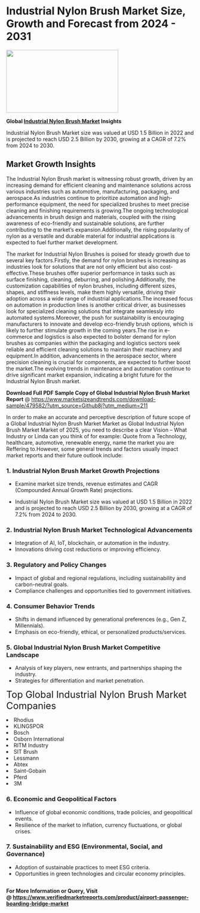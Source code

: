 <H1>Industrial Nylon Brush Market Size, Growth and Forecast from 2024 - 2031</H1><img class="aligncenter size-medium wp-image-584254" src="https://thirdeyenews.in/wp-content/uploads/2024/09/Global-Market-Research-300x168.jpeg" alt="" width="300" height="168" /><p><strong>Global&nbsp;<a href="https://www.marketsizeandtrends.com/download-sample/479582/?utm_source=Github8j?utm_medium=211">Industrial Nylon Brush Market</a> Insights</strong></p><p>Industrial Nylon Brush Market size was valued at USD 1.5 Billion in 2022 and is projected to reach USD 2.5 Billion by 2030, growing at a CAGR of 7.2% from 2024 to 2030.</p><p><h2>Market Growth Insights</h2> <p>The Industrial Nylon Brush market is witnessing robust growth, driven by an increasing demand for efficient cleaning and maintenance solutions across various industries such as automotive, manufacturing, packaging, and aerospace.As industries continue to prioritize automation and high-performance equipment, the need for specialized brushes to meet precise cleaning and finishing requirements is growing.The ongoing technological advancements in brush design and materials, coupled with the rising awareness of eco-friendly and sustainable solutions, are further contributing to the market’s expansion.Additionally, the rising popularity of nylon as a versatile and durable material for industrial applications is expected to fuel further market development.</p> <p>The market for Industrial Nylon Brushes is poised for steady growth due to several key factors.Firstly, the demand for nylon brushes is increasing as industries look for solutions that are not only efficient but also cost-effective.These brushes offer superior performance in tasks such as surface finishing, cleaning, deburring, and polishing.Additionally, the customization capabilities of nylon brushes, including different sizes, shapes, and stiffness levels, make them highly versatile, driving their adoption across a wide range of industrial applications.The increased focus on automation in production lines is another critical driver, as businesses look for specialized cleaning solutions that integrate seamlessly into automated systems.Moreover, the push for sustainability is encouraging manufacturers to innovate and develop eco-friendly brush options, which is likely to further stimulate growth in the coming years.The rise in e-commerce and logistics is also expected to bolster demand for nylon brushes as companies within the packaging and logistics sectors seek reliable and efficient cleaning solutions to maintain their machinery and equipment.In addition, advancements in the aerospace sector, where precision cleaning is crucial for components, are expected to further boost the market.The evolving trends in maintenance and automation continue to drive significant market expansion, indicating a bright future for the Industrial Nylon Brush market.<p><span class=""><strong>Download Full PDF Sample Copy of Global Industrial Nylon Brush Market Report</strong> @ <a href="https://www.marketsizeandtrends.com/download-sample/479582/?utm_source=Github8j?utm_medium=211" target="_blank">https://www.marketsizeandtrends.com/download-sample/479582/?utm_source=Github8j?utm_medium=211</a></span></p><p>In order to make an accurate and perceptive description of future scope of a Global&nbsp;Industrial Nylon Brush Market Market as Global&nbsp;Industrial Nylon Brush Market Market of 2025, you need to describe a clear Vision &ndash; What Industry or Linda can you think of for example: Quote from a Technology, healthcare, automotive, renewable energy, name the market you are Reffering to.However, some general trends and factors usually impact market reports and their future outlook include:</p><h3>1.&nbsp;<strong>Industrial Nylon Brush Market Growth Projections</strong></h3><ul><li>Examine market size trends, revenue estimates and CAGR (Compounded Annual Growth Rate) projections.</li><li><p>Industrial Nylon Brush Market size was valued at USD 1.5 Billion in 2022 and is projected to reach USD 2.5 Billion by 2030, growing at a CAGR of 7.2% from 2024 to 2030.</p></li></ul><h3>2.&nbsp;<strong>Industrial Nylon Brush Market Technological Advancements</strong></h3><ul><li>Integration of AI, IoT, blockchain, or automation in the industry.</li><li>Innovations driving cost reductions or improving efficiency.</li></ul><h3>3.&nbsp;<strong>Regulatory and Policy Changes</strong></h3><ul><li>Impact of global and regional regulations, including sustainability and carbon-neutral goals.</li><li>Compliance challenges and opportunities tied to government initiatives.</li></ul><h3>4.&nbsp;<strong>Consumer Behavior Trends</strong></h3><ul><li>Shifts in demand influenced by generational preferences (e.g., Gen Z, Millennials).</li><li>Emphasis on eco-friendly, ethical, or personalized products/services.</li></ul><h3>5.&nbsp;<strong>Global Industrial Nylon Brush Market Competitive Landscape</strong></h3><ul><li>Analysis of key players, new entrants, and partnerships shaping the industry.</li><li>Strategies for differentiation and market penetration.</li></ul><p data-pm-slice="1 1 []"><span style="color: inherit; font-family: inherit; font-size: 25px;">Top Global Industrial Nylon Brush Market Companies</span></p><div class="" data-test-id=""><p><li>Rhodius</li><li> KLINGSPOR</li><li> Bosch</li><li> Osborn International</li><li> RITM Industry</li><li> SIT Brush</li><li> Lessmann</li><li> Abtex</li><li> Saint-Gobain</li><li> Pferd</li><li> 3M</li></p></div><h3>6.&nbsp;<strong>Economic and Geopolitical Factors</strong></h3><ul><li>Influence of global economic conditions, trade policies, and geopolitical events.</li><li>Resilience of the market to inflation, currency fluctuations, or global crises.</li></ul><h3>7.&nbsp;<strong>Sustainability and ESG (Environmental, Social, and Governance)</strong></h3><ul><li>Adoption of sustainable practices to meet ESG criteria.</li><li>Opportunities in green technologies and circular economy principles.</li></ul><h2><strong style="font-size: 14px;">For More Information or Query, Visit @&nbsp;</strong><a style="background-color: #ffffff; font-size: 14px;" href="https://www.marketsizeandtrends.com/report/industrial-nylon-brush-market/" target="_blank">https://www.verifiedmarketreports.com/product/airport-passenger-boarding-bridge-market</a></h2>